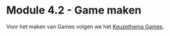 # Module 4.2 - Game maken

Voor het maken van Games volgen we het [Keuzethema Games](https://ieni.github.io/inf2019/themas/oo-games).

